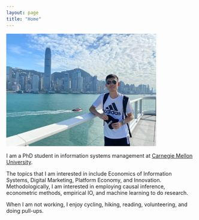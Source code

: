 ```yaml
---
layout: page
title: "Home"
---
```



<img src="/assets/JingweiDaiPic2InPNGFormat.png" width="400px" />

I am a PhD student in information systems management at [Carnegie Mellon University](https://www.cmu.edu/). 

The topics that I am interested in include Economics of Information Systems, Digital Marketing, Platform Economy, and Innovation. Methodologically, I am interested in employing causal inference, econometric methods, empirical IO, and machine learning to do research.

When I am not working, I enjoy cycling, hiking, reading, volunteering, and doing pull-ups.
